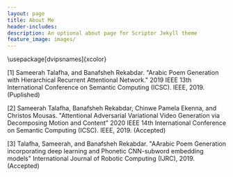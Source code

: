 ```yaml
---
layout: page
title: About Me
header-includes:
description: An optional about page for Scriptor Jekyll theme
feature_image: images/
---
```

\usepackage[dvipsnames]{xcolor}


[1] Sameerah Talafha, and Banafsheh Rekabdar. "Arabic Poem Generation with Hierarchical Recurrent Attentional Network." 2019 IEEE 13th International Conference on Semantic Computing (ICSC). IEEE, 2019. (Puplished)

[2] Sameerah Talafha, Banafsheh Rekabdar, Chinwe Pamela Ekenna, and Christos Mousas. "Attentional Adversarial Variational Video Generation via Decomposing Motion and Content" 2020 IEEE 14th International Conference on Semantic Computing (ICSC). IEEE, 2019. (Accepted)

[3] Talafha, Sameerah, and Banafsheh Rekabdar. "AArabic Poem Generation incorporating deep learning and Phonetic CNN-subword embedding models"  International Journal of Robotic Computing (IJRC), 2019. (Accepted)
